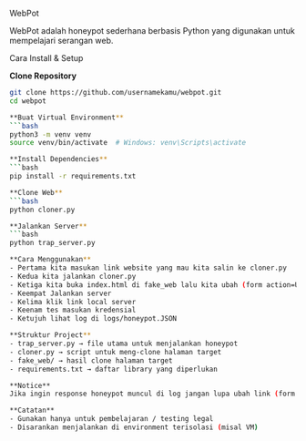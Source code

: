WebPot

WebPot adalah honeypot sederhana berbasis Python yang digunakan untuk mempelajari serangan web.

Cara Install & Setup

**Clone Repository**
```bash
git clone https://github.com/usernamekamu/webpot.git
cd webpot

**Buat Virtual Environment**
```bash
python3 -m venv venv
source venv/bin/activate  # Windows: venv\Scripts\activate

**Install Dependencies**
```bash
pip install -r requirements.txt

**Clone Web**
```bash
python cloner.py

**Jalankan Server**
```bash
python trap_server.py

**Cara Menggunakan**
- Pertama kita masukan link website yang mau kita salin ke cloner.py
- Kedua kita jalankan cloner.py
- Ketiga kita buka index.html di fake_web lalu kita ubah (form action=URL) dibagian login menjadi "/"
- Keempat Jalankan server 
- Kelima klik link local server
- Keenam tes masukan kredensial
- Ketujuh lihat log di logs/honeypot.JSON

**Struktur Project**
- trap_server.py → file utama untuk menjalankan honeypot
- cloner.py → script untuk meng-clone halaman target
- fake_web/ → hasil clone halaman target
- requirements.txt → daftar library yang diperlukan

**Notice**
Jika ingin response honeypot muncul di log jangan lupa ubah link (form action="URL target") dibagian form login menjadi "/"

**Catatan**
- Gunakan hanya untuk pembelajaran / testing legal
- Disarankan menjalankan di environment terisolasi (misal VM)
